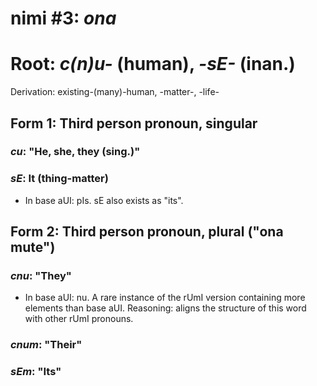 # nimi #3: *ona*
# Root: *c(n)u-* (human), *-sE-* (inan.)
Derivation: existing-(many)-human, -matter-, -life-

## Form 1: Third person pronoun, singular
### *cu*: "He, she, they (sing.)"
### *sE*: It (thing-matter)
* In base aUI: pIs. sE also exists as "its".

## Form 2: Third person pronoun, plural ("ona mute")
### *cnu*: "They"
* In base aUI: nu. A rare instance of the rUmI version containing more elements than base aUI. Reasoning: aligns the structure of this word with other rUmI pronouns.
### *cnum*: "Their"
### *sEm*: "Its"

